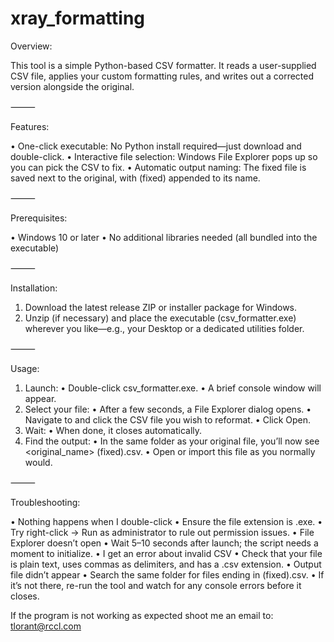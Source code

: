 # xray_formatting
Overview:

This tool is a simple Python-based CSV formatter. It reads a user-supplied CSV file, applies your custom formatting rules, and writes out a corrected version alongside the original.

⸻

Features:

• One-click executable: No Python install required—just download and double-click.
• Interactive file selection: Windows File Explorer pops up so you can pick the CSV to fix.
• Automatic output naming: The fixed file is saved next to the original, with  (fixed) appended to its name.

⸻

Prerequisites:

• Windows 10 or later
• No additional libraries needed (all bundled into the executable)

⸻

Installation:

1. Download the latest release ZIP or installer package for Windows.
2. Unzip (if necessary) and place the executable (csv_formatter.exe) wherever you like—e.g., your Desktop or a dedicated utilities folder.

⸻

Usage:
1. Launch:
    • Double-click csv_formatter.exe.
    • A brief console window will appear.
2. Select your file:
    • After a few seconds, a File Explorer dialog opens.
    • Navigate to and click the CSV file you wish to reformat.
    • Click Open.
3. Wait:
    • When done, it closes automatically.
4. Find the output:
    • In the same folder as your original file, you’ll now see <original_name> (fixed).csv.
    • Open or import this file as you normally would.

⸻

Troubleshooting:

• Nothing happens when I double-click
    • Ensure the file extension is .exe.
    • Try right-click → Run as administrator to rule out permission issues.
• File Explorer doesn’t open
    • Wait 5–10 seconds after launch; the script needs a moment to initialize.
• I get an error about invalid CSV
    • Check that your file is plain text, uses commas as delimiters, and has a .csv extension.
• Output file didn’t appear
    • Search the same folder for files ending in (fixed).csv.
    • If it’s not there, re-run the tool and watch for any console errors before it closes.

If the program is not working as expected shoot me an email to: tlorant@rccl.com